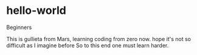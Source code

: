 # hello-world
Beginners

This is gullieta from Mars, learning coding from zero now.
hope it's not so difficult as I imagine before
So to this end one must learn harder.
